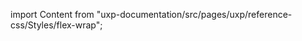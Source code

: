 
import Content from "uxp-documentation/src/pages/uxp/reference-css/Styles/flex-wrap";

<Content query="product=xd"/>
